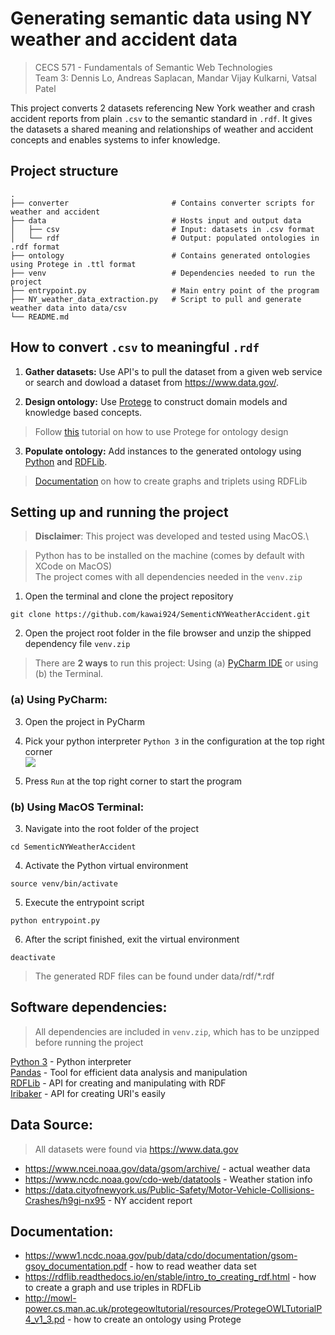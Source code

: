 # Generating semantic data using NY weather and accident data

>CECS 571 - Fundamentals of Semantic Web Technologies\
>Team 3: Dennis Lo, Andreas Saplacan, Mandar Vijay Kulkarni, Vatsal Patel

This project converts 2 datasets referencing New York weather and crash accident reports from plain `.csv` to the semantic standard in `.rdf`. It gives the datasets a shared meaning and relationships of weather and accident concepts and enables systems to infer knowledge.

## Project structure

    .
    ├── converter                       # Contains converter scripts for weather and accident
    ├── data                            # Hosts input and output data
    │   ├── csv                         # Input: datasets in .csv format
    │   └── rdf                         # Output: populated ontologies in .rdf format
    ├── ontology                        # Contains generated ontologies using Protege in .ttl format
    ├── venv                            # Dependencies needed to run the project
    ├── entrypoint.py                   # Main entry point of the program
    ├── NY_weather_data_extraction.py   # Script to pull and generate weather data into data/csv
    └── README.md
    
## How to convert `.csv` to meaningful `.rdf`

1) **Gather datasets:** Use API's to pull the dataset from a given web service or search and dowload a dataset from https://www.data.gov/.

2) **Design ontology:** Use [Protege](https://protege.stanford.edu/) to construct domain models and knowledge based concepts.
> Follow [this](http://mowl-power.cs.man.ac.uk/protegeowltutorial/resources/ProtegeOWLTutorialP4_v1_3.pdf) tutorial on how to use Protege for ontology design

3) **Populate ontology:** Add instances to the generated ontology using [Python](https://www.python.org/) and [RDFLib](https://github.com/RDFLib/rdflib).
> [Documentation](https://rdflib.readthedocs.io/en/stable/intro_to_creating_rdf.html) on how to create graphs and triplets using RDFLib


## Setting up and running the project
> **Disclaimer**: This project was developed and tested using MacOS.\

> Python has to be installed on the machine (comes by default with XCode on MacOS)\
> The project comes with all dependencies needed  in the `venv.zip` 


1) Open the terminal and clone the project repository 
```
git clone https://github.com/kawai924/SementicNYWeatherAccident.git
```

2) Open the project root folder in the file browser and unzip the shipped dependency file `venv.zip`

> There are **2 ways** to run this project: Using (a) [PyCharm IDE](https://www.jetbrains.com/pycharm/) or using (b) the Terminal.

### (a) Using PyCharm:

3) Open the project in PyCharm

4) Pick your python interpreter `Python 3` in the configuration at the top right corner\
![](https://cdn.discordapp.com/attachments/807016072074887192/823710750593777694/Screen_Shot_2021-03-22_at_5.12.14_PM.png)
   
5) Press `Run` at the top right corner to start the program

### (b) Using MacOS Terminal:

3) Navigate into the root folder of the project
```
cd SementicNYWeatherAccident
```

4) Activate the Python virtual environment 
```
source venv/bin/activate
```

5) Execute the entrypoint script
```
python entrypoint.py
```

6) After the script finished, exit the virtual environment
```
deactivate
```

> The generated RDF files can be found under data/rdf/*.rdf

## Software dependencies:
> All dependencies are included in `venv.zip`, which has to be unzipped before running the project

[Python 3](https://www.python.org/downloads/) - Python interpreter\
[Pandas](https://pandas.pydata.org/) - Tool for efficient data analysis and manipulation\
[RDFLib](https://github.com/RDFLib/rdflib) - API for creating and manipulating with RDF \
[Iribaker](https://pypi.org/project/iribaker/) - API for creating URI's easily


## Data Source:
> All datasets were found via https://www.data.gov

- https://www.ncei.noaa.gov/data/gsom/archive/ - actual weather data 
- https://www.ncdc.noaa.gov/cdo-web/datatools - Weather station info 
- https://data.cityofnewyork.us/Public-Safety/Motor-Vehicle-Collisions-Crashes/h9gi-nx95 - NY accident report

## Documentation:
- https://www1.ncdc.noaa.gov/pub/data/cdo/documentation/gsom-gsoy_documentation.pdf - how to read weather data set
- https://rdflib.readthedocs.io/en/stable/intro_to_creating_rdf.html - how to create a graph and use triples in RDFLib
- http://mowl-power.cs.man.ac.uk/protegeowltutorial/resources/ProtegeOWLTutorialP4_v1_3.pd - how to create an ontology using Protege



